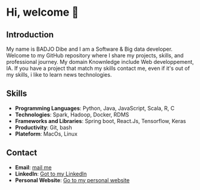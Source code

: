 # Hi, welcome 🎉

## Introduction

My name is BADJO Dibe and I am a Software & Big data developer. Welcome to my GitHub repository where I share my projects, skills, and professional journey. My domain Knownledge include Web developpement, IA. If you have a project that match my skills contact me, even if it's out of my skills, i like to learn news technologies.
## Skills

- **Programming Languages**:  Python, Java, JavaScript, Scala, R, C
- **Technologies**: Spark, Hadoop, Docker, RDMS
- **Frameworks and Libraries**: Spring boot, React.Js, Tensorflow, Keras
- **Productivity**: Git, bash
- **Plateform**: MacOs, Linux

## Contact

- **Email**: [mail me](mailto:badjodibe@gmail.com)
- **LinkedIn**: [Got to my LinkedIn](https://www.linkedin.com/in/badjo-dib%C3%A9-koffi-b108b7175/)
- **Personal Website**: [Go to my personal website](https://badjodibe.github.io/)
